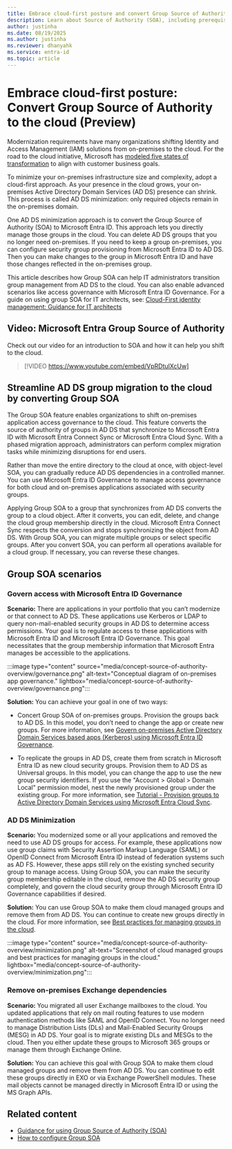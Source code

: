 ```yaml
---
title: Embrace cloud-first posture and convert Group Source of Authority (SOA) to the cloud (Preview)
description: Learn about Source of Authority (SOA), including prerequisites, supported scenarios, and step-by-step guidance for IT Architects and Administrators.
author: justinha
ms.date: 08/19/2025
ms.author: justinha
ms.reviewer: dhanyahk
ms.service: entra-id
ms.topic: article
---
```

# Embrace cloud-first posture: Convert Group Source of Authority to the cloud (Preview)

Modernization requirements have many organizations shifting Identity and Access Management (IAM) solutions from on-premises to the cloud. For the road to the cloud initiative, Microsoft has [modeled five states of transformation](/entra/architecture/road-to-the-cloud-posture#five-states-of-transformation) to align with customer business goals.

To minimize your on-premises infrastructure size and complexity, adopt a cloud-first approach. As your presence in the cloud grows, your on-premises Active Directory Domain Services (AD DS) presence can shrink. This process is called AD DS minimization: only required objects remain in the on-premises domain.

One AD DS minimization approach is to convert the Group Source of Authority (SOA) to Microsoft Entra ID. This approach lets you directly manage those groups in the cloud. You can delete AD DS groups that you no longer need on-premises. If you need to keep a group on-premises, you can configure security group provisioning from Microsoft Entra ID to AD DS. Then you can make changes to the group in Microsoft Entra ID and have those changes reflected in the on-premises group.

This article describes how Group SOA can help IT administrators transition group management from AD DS to the cloud. You can also enable advanced scenarios like access governance with Microsoft Entra ID Governance. For a guide on using group SOA for IT architects, see: [Cloud-First identity management: Guidance for IT architects](guidance-it-architects-source-of-authority.md)

## Video: Microsoft Entra Group Source of Authority 

Check out our video for an introduction to SOA and how it can help you shift to the cloud. 

> [!VIDEO https://www.youtube.com/embed/VpRDtulXcUw]

## Streamline AD DS group migration to the cloud by converting Group SOA 

The Group SOA feature enables organizations to shift on-premises application access governance to the cloud. This feature converts the source of authority of groups in AD DS that synchronize to Microsoft Entra ID with Microsoft Entra Connect Sync or Microsoft Entra Cloud Sync. With a phased migration approach, administrators can perform complex migration tasks while minimizing disruptions for end users.

Rather than move the entire directory to the cloud at once, with object-level SOA, you can gradually reduce AD DS dependencies in a controlled manner. You can use Microsoft Entra ID Governance to manage access governance for both cloud and on-premises applications associated with security groups.

Applying Group SOA to a group that synchronizes from AD DS converts the group to a cloud object. After it converts, you can edit, delete, and change the cloud group membership directly in the cloud. Microsoft Entra Connect Sync respects the conversion and stops synchronizing the object from AD DS. With Group SOA, you can migrate multiple groups or select specific groups. After you convert SOA, you can perform all operations available for a cloud group. If necessary, you can reverse these changes.

## Group SOA scenarios

### Govern access with Microsoft Entra ID Governance

**Scenario:** There are applications in your portfolio that you can’t modernize or that connect to AD DS. These applications use Kerberos or LDAP to query non-mail-enabled security groups in AD DS to determine access permissions. Your goal is to regulate access to these applications with Microsoft Entra ID and Microsoft Entra ID Governance. This goal necessitates that the group membership information that Microsoft Entra manages be accessible to the applications.

:::image type="content" source="media/concept-source-of-authority-overview/governance.png" alt-text="Conceptual diagram of on-premises app governance." lightbox="media/concept-source-of-authority-overview/governance.png":::

**Solution:** You can achieve your goal in one of two ways:

- Concert Group SOA of on-premises groups. Provision the groups back to AD DS. In this model, you don’t need to change the app or create new groups. For more information, see [Govern on-premises Active Directory Domain Services based apps (Kerberos) using Microsoft Entra ID Governance](/entra/id-governance/scenarios/provision-entra-to-active-directory-groups).

- To replicate the groups in AD DS, create them from scratch in Microsoft Entra ID as new cloud security groups. Provision them to AD DS as Universal groups. In this model, you can change the app to use the new group security identifiers. If you use the "Account > Global > Domain Local" permission model, nest the newly provisioned group under the existing group. For more information, see [Tutorial - Provision groups to Active Directory Domain Services using Microsoft Entra Cloud Sync](/entra/identity/hybrid/cloud-sync/tutorial-group-provisioning).


### AD DS Minimization

**Scenario:** You modernized some or all your applications and removed the need to use AD DS groups for access. For example, these applications now use group claims with Security Assertion Markup Language (SAML) or OpenID Connect from Microsoft Entra ID instead of federation systems such as AD FS. However, these apps still rely on the existing synched security group to manage access. Using Group SOA, you can make the security group membership editable in the cloud, remove the AD DS security group completely, and govern the cloud security group through Microsoft Entra ID Governance capabilities if desired.


**Solution:** You can use Group SOA to make them cloud managed groups and remove them from AD DS. You can continue to create new groups directly in the cloud. For more information, see [Best practices for managing groups in the cloud](/entra/fundamentals/concept-learn-about-groups#best-practices-for-managing-groups-in-the-cloud).

:::image type="content" source="media/concept-source-of-authority-overview/minimization.png" alt-text="Screenshot of cloud managed groups and best practices for managing groups in the cloud." lightbox="media/concept-source-of-authority-overview/minimization.png":::

### Remove on-premises Exchange dependencies

**Scenario:** You migrated all user Exchange mailboxes to the cloud. You updated applications that rely on mail routing features to use modern authentication methods like SAML and OpenID Connect. You no longer need to manage Distribution Lists (DLs) and Mail-Enabled Security Groups (MESG) in AD DS. Your goal is to migrate existing DLs and MESGs to the cloud. Then you either update these groups to Microsoft 365 groups or manage them through Exchange Online.

**Solution:** You can achieve this goal with Group SOA to make them cloud managed groups and remove them from AD DS. You can continue to edit these groups directly in EXO or via Exchange PowerShell modules. These mail objects cannot be managed directly in Microsoft Entra ID or using the MS Graph APIs.


## Related content

- [Guidance for using Group Source of Authority (SOA)](concept-group-source-of-authority-guidance.md)
- [How to configure Group SOA](how-to-group-source-of-authority-configure.md)